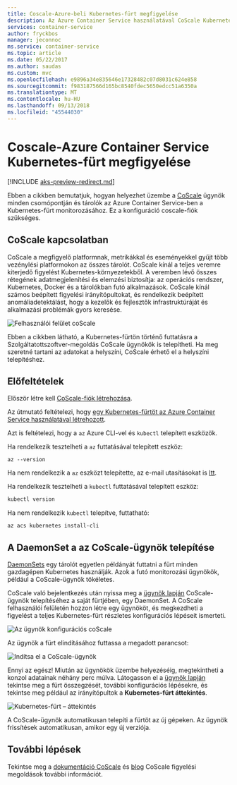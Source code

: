```yaml
---
title: Coscale-Azure-beli Kubernetes-fürt megfigyelése
description: Az Azure Container Service használatával CoScale Kubernetes-fürt monitorozása
services: container-service
author: fryckbos
manager: jeconnoc
ms.service: container-service
ms.topic: article
ms.date: 05/22/2017
ms.author: saudas
ms.custom: mvc
ms.openlocfilehash: e9896a34e835646e17328482c07d8031c624e858
ms.sourcegitcommit: f983187566d165bc8540fdec5650edcc51a6350a
ms.translationtype: MT
ms.contentlocale: hu-HU
ms.lasthandoff: 09/13/2018
ms.locfileid: "45544030"
---
```

# <a name="monitor-an-azure-container-service-kubernetes-cluster-with-coscale"></a>Coscale-Azure Container Service Kubernetes-fürt megfigyelése

[!INCLUDE [aks-preview-redirect.md](../../../includes/aks-preview-redirect.md)]

Ebben a cikkben bemutatjuk, hogyan helyezhet üzembe a [CoScale](https://www.coscale.com/) ügynök minden csomópontján és tárolók az Azure Container Service-ben a Kubernetes-fürt monitorozásához. Ez a konfiguráció coscale-fiók szükséges. 


## <a name="about-coscale"></a>CoScale kapcsolatban 

CoScale a megfigyelő platformnak, metrikákkal és eseményekkel gyűjt több vezénylési platformokon az összes tárolót. CoScale kínál a teljes veremre kiterjedő figyelést Kubernetes-környezetekből. A veremben lévő összes rétegének adatmegjelenítési és elemzési biztosítja: az operációs rendszer, Kubernetes, Docker és a tárolókban futó alkalmazások. CoScale kínál számos beépített figyelési irányítópultokat, és rendelkezik beépített anomáliadetektálást, hogy a kezelők és fejlesztők infrastruktúráját és alkalmazási problémák gyors keresése.

![Felhasználói felület coScale](./media/container-service-kubernetes-coscale/coscale.png)

Ebben a cikkben látható, a Kubernetes-fürtön történő futtatásra a Szolgáltatottszoftver-megoldás CoScale ügynökök is telepítheti. Ha meg szeretné tartani az adatokat a helyszíni, CoScale érhető el a helyszíni telepítéshez.


## <a name="prerequisites"></a>Előfeltételek

Először létre kell [CoScale-fiók létrehozása](https://www.coscale.com/free-trial).

Az útmutató feltételezi, hogy [egy Kubernetes-fürtöt az Azure Container Service használatával létrehozott](container-service-kubernetes-walkthrough.md).

Azt is feltételezi, hogy a `az` Azure CLI-vel és `kubectl` telepített eszközök.

Ha rendelkezik tesztelheti a `az` futtatásával telepített eszköz:

```azurecli
az --version
```

Ha nem rendelkezik a `az` eszközt telepítette, az e-mail utasításokat is [Itt](/cli/azure/install-azure-cli).

Ha rendelkezik tesztelheti a `kubectl` futtatásával telepített eszköz:

```bash
kubectl version
```

Ha nem rendelkezik `kubectl` telepítve, futtatható:

```azurecli
az acs kubernetes install-cli
```

## <a name="installing-the-coscale-agent-with-a-daemonset"></a>A DaemonSet a az CoScale-ügynök telepítése
[DaemonSets](https://kubernetes.io/docs/concepts/workloads/controllers/daemonset/) egy tárolót egyetlen példányát futtatni a fürt minden gazdagépen Kubernetes használják.
Azok a futó monitorozási ügynökök, például a CoScale-ügynök tökéletes.

CoScale való bejelentkezés után nyissa meg a [ügynök lapján](https://app.coscale.com/) CoScale-ügynök telepítéséhez a saját fürtjében, egy DaemonSet. A CoScale felhasználói felületén hozzon létre egy ügynököt, és megkezdheti a figyelést a teljes Kubernetes-fürt részletes konfigurációs lépéseit ismerteti.

![Az ügynök konfigurációs coScale](./media/container-service-kubernetes-coscale/installation.png)

Az ügynök a fürt elindításához futtassa a megadott parancsot:

![Indítsa el a CoScale-ügynök](./media/container-service-kubernetes-coscale/agent_script.png)

Ennyi az egész! Miután az ügynökök üzembe helyezéséig, megtekintheti a konzol adatainak néhány perc múlva. Látogasson el a [ügynök lapján](https://app.coscale.com/) tekintse meg a fürt összegzését, további konfigurációs lépésekre, és tekintse meg például az irányítópultok a **Kubernetes-fürt áttekintés**.

![Kubernetes-fürt – áttekintés](./media/container-service-kubernetes-coscale/dashboard_clusteroverview.png)

A CoScale-ügynök automatikusan telepíti a fürtöt az új gépeken. Az ügynök frissítések automatikusan, amikor egy új verziója.


## <a name="next-steps"></a>További lépések

Tekintse meg a [dokumentáció CoScale](http://docs.coscale.com/) és [blog](https://www.coscale.com/blog) CoScale figyelési megoldások további információt. 

